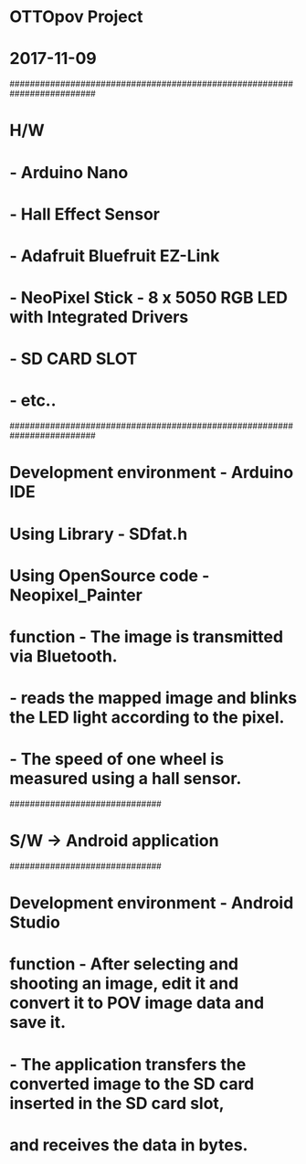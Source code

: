 # OTTOpov Project
# 2017-11-09
#########################################################################
# H/W                                                                   #
#          - Arduino Nano                                               #
#          - Hall Effect Sensor                                         #  
#          - Adafruit Bluefruit EZ-Link                                 #
#          - NeoPixel Stick - 8 x 5050 RGB LED with Integrated Drivers  #
#          - SD CARD SLOT                                               #
#          - etc..                                                      #
#########################################################################

# Development environment - Arduino IDE

# Using Library - SDfat.h
# Using OpenSource code - Neopixel_Painter

# function - The image is transmitted via Bluetooth. 
#          - reads the mapped image and blinks the LED light according to the pixel.
#          - The speed of one wheel is measured using a hall sensor.

##############################
# S/W -> Android application #
##############################
# Development environment - Android Studio

# function - After selecting and shooting an image, edit it and convert it to POV image data and save it.
#          - The application transfers the converted image to the SD card inserted in the SD card slot,
#            and receives the data in bytes.

